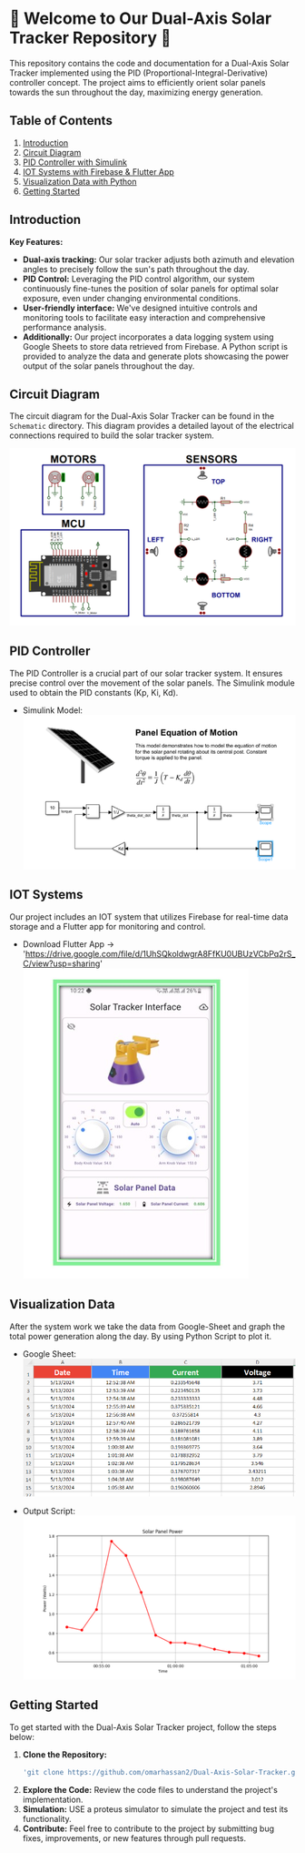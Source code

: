 # 🚀 Welcome to Our Dual-Axis Solar Tracker Repository 🚀

This repository contains the code and documentation for a Dual-Axis Solar Tracker implemented using the PID (Proportional-Integral-Derivative) controller concept. The project aims to efficiently orient solar panels towards the sun throughout the day, maximizing energy generation.

## Table of Contents
1. [Introduction](#introduction)
2. [Circuit Diagram](#circuit-diagram)
3. [PID Controller with Simulink](#pid-controller)
4. [IOT Systems with Firebase & Flutter App](#iot-systems)
5. [Visualization Data with Python](#visualization-data)
6. [Getting Started](#getting-started)

## Introduction

**Key Features:**
- **Dual-axis tracking:** Our solar tracker adjusts both azimuth and elevation angles to precisely follow the sun's path throughout the day.
- **PID Control:** Leveraging the PID control algorithm, our system continuously fine-tunes the position of solar panels for optimal solar exposure, even under changing environmental conditions.
- **User-friendly interface:** We've designed intuitive controls and monitoring tools to facilitate easy interaction and comprehensive performance analysis.
- **Additionally:** Our project incorporates a data logging system using Google Sheets to store data retrieved from Firebase. A Python script is provided to analyze the data and generate plots showcasing the power output of the solar panels throughout the day.

## Circuit Diagram

The circuit diagram for the Dual-Axis Solar Tracker can be found in the `Schematic` directory. This diagram provides a detailed layout of the electrical connections required to build the solar tracker system.

![Circuit Diagram](\Schematic\Schematic.png)

## PID Controller

The PID Controller is a crucial part of our solar tracker system. It ensures precise control over the movement of the solar panels. The Simulink module used to obtain the PID constants (Kp, Ki, Kd).

- Simulink Model: 
![Simulink Model](\Simulink%20Model\Simulink_Model.png)


## IOT Systems

Our project includes an IOT system that utilizes Firebase for real-time data storage and a Flutter app for monitoring and control.

- Download Flutter App -> 'https://drive.google.com/file/d/1UhSQkoldwgrA8FfKU0UBUzVCbPq2rS_C/view?usp=sharing'
![Flutter App](\Flutter_App.jpg)

## Visualization Data

After the system work we take the data from Google-Sheet and graph the total power generation along the day. By using Python Script to plot it.

- Google Sheet:
![Google Sheet](\Scripting\Data.png)

- Output Script:
![Output Script](\Scripting\Output_Script.png)

## Getting Started

To get started with the Dual-Axis Solar Tracker project, follow the steps below:

1. **Clone the Repository:**
   ```bash
   'git clone https://github.com/omarhassan2/Dual-Axis-Solar-Tracker.git'
2. **Explore the Code:** Review the code files to understand the project's implementation.
3. **Simulation:** USE a proteus simulator to simulate the project and test its functionality.
4. **Contribute:** Feel free to contribute to the project by submitting bug fixes, improvements, or new features through pull requests.
